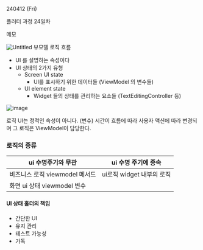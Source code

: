 240412 (Fri)

플러터 과정 24일차

메모


![Untitled](https://prod-files-secure.s3.us-west-2.amazonaws.com/86296f50-858e-40b3-b09a-5faedc04c2f9/4234b170-be6d-47fe-b0d8-456254c55ab6/Untitled.png)
뷰모델 로직 흐름

- UI 를 설명하는 속성이다
- UI 상태의 2가지 유형
  + Screen UI state
     - UI를 표시하기 위한 데이터들 (ViewModel 의 변수들)
  + UI element state
    - Widget 들의 상태를 관리하는 요소들 (TextEditingController 등)

![image](https://github.com/BAUu/TIL/assets/44741680/0f69ae9f-d4a2-495f-b274-6dbffeffc61c)

로직 UI는 정적인 속성이 아니다. (변수)
시간이 흐름에 따라 사용자 액션에 따라 변경되며 그 로직은 ViewModel이 담당한다.

### 로직의 종류

| ui  수명주기와 무관 | ui 수명 주기에 종속 |
| --- | --- |
| 비즈니스 로직 viewmodel 메서드 | ui로직 widget 내부의 로직 |
| 화면 ui 상태 viewmodel 변수 |  |

#### UI 상태 홀더의 책임
+ 간단한 UI
+ 유지 관리
+ 테스트 가능성
+ 가독
